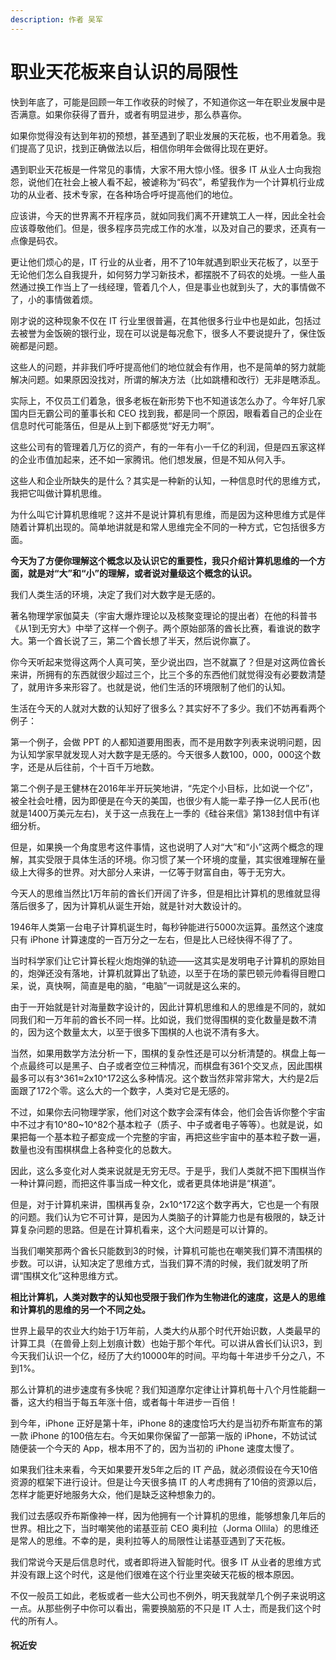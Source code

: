 ```yaml
---
description: 作者 吴军
---
```


# 职业天花板来自认识的局限性

快到年底了，可能是回顾一年工作收获的时候了，不知道你这一年在职业发展中是否满意。如果你获得了晋升，或者有明显进步，那么恭喜你。

如果你觉得没有达到年初的预想，甚至遇到了职业发展的天花板，也不用着急。我们提高了见识，找到正确做法以后，相信你明年会做得比现在更好。

遇到职业天花板是一件常见的事情，大家不用大惊小怪。很多 IT 从业人士向我抱怨，说他们在社会上被人看不起，被谑称为“码农”，希望我作为一个计算机行业成功的从业者、技术专家，在各种场合呼吁提高他们的地位。

应该讲，今天的世界离不开程序员，就如同我们离不开建筑工人一样，因此全社会应该尊敬他们。但是，很多程序员完成工作的水准，以及对自己的要求，还真有一点像是码农。

更让他们烦心的是，IT 行业的从业者，用不了10年就遇到职业天花板了，以至于无论他们怎么自我提升，如何努力学习新技术，都摆脱不了码农的处境。一些人虽然通过换工作当上了一线经理，管着几个人，但是事业也就到头了，大的事情做不了，小的事情做着烦。

刚才说的这种现象不仅在 IT 行业里很普遍，在其他很多行业中也是如此，包括过去被誉为金饭碗的银行业，现在可以说是每况愈下，很多人不要说提升了，保住饭碗都是问题。

这些人的问题，并非我们呼吁提高他们的地位就会有作用，也不是简单的努力就能解决问题。如果原因没找对，所谓的解决方法（比如跳槽和改行）无非是瞎添乱。

实际上，不仅员工们着急，很多老板在新形势下也不知道该怎么办了。今年好几家国内巨无霸公司的董事长和 CEO 找到我，都是同一个原因，眼看着自己的企业在信息时代可能落伍，但是从上到下都感觉“好无力啊”。

这些公司有的管理着几万亿的资产，有的一年有小一千亿的利润，但是四五家这样的企业市值加起来，还不如一家腾讯。他们想发展，但是不知从何入手。

这些人和企业所缺失的是什么？其实是一种新的认知，一种信息时代的思维方式，我把它叫做计算机思维。

为什么叫它计算机思维呢？这并不是说计算机有思维，而是因为这种思维方式是伴随着计算机出现的。简单地讲就是和常人思维完全不同的一种方式，它包括很多方面。

**今天为了方便你理解这个概念以及认识它的重要性，我只介绍计算机思维的一个方面，就是对“大”和“小”的理解，或者说对量级这个概念的认识。**

我们人类生活的环境，决定了我们对大数字是无感的。

著名物理学家伽莫夫（宇宙大爆炸理论以及核聚变理论的提出者）在他的科普书《从1到无穷大》中举了这样一个例子。两个原始部落的酋长比赛，看谁说的数字大。第一个酋长说了三，第二个酋长想了半天，然后说你赢了。

你今天听起来觉得这两个人真可笑，至少说出四，岂不就赢了？但是对这两位酋长来讲，所拥有的东西就很少超过三个，比三个多的东西他们就觉得没有必要数清楚了，就用许多来形容了。也就是说，他们生活的环境限制了他们的认知。

生活在今天的人就对大数的认知好了很多么？其实好不了多少。我们不妨再看两个例子：

第一个例子，会做 PPT 的人都知道要用图表，而不是用数字列表来说明问题，因为认知学家早就发现人对大数字是无感的。今天很多人数100，000，000这个数字，还是从后往前，个十百千万地数。

第二个例子是王健林在2016年半开玩笑地讲，“先定个小目标，比如说一个亿”，被全社会吐槽，因为即便是在今天的美国，也很少有人能一辈子挣一亿人民币\(也就是1400万美元左右\)，关于这一点我在上一季的《硅谷来信》第138封信中有详细分析。

但是，如果换一个角度思考这件事情，这也说明了人对“大”和“小”这两个概念的理解，其实受限于具体生活的环境。你习惯了某一个环境的度量，其实很难理解在量级上大得多的世界。对大部分人来讲，一亿等于财富自由，等于无穷大。

今天人的思维当然比1万年前的酋长们开阔了许多，但是相比计算机的思维就显得落后很多了，因为计算机从诞生开始，就是针对大数设计的。

1946年人类第一台电子计算机诞生时，每秒钟能进行5000次运算。虽然这个速度只有 iPhone 计算速度的一百万分之一左右，但是比人已经快得不得了了。

当时科学家们让它计算长程火炮炮弹的轨迹——这其实是发明电子计算机的原始目的，炮弹还没有落地，计算机就算出了轨迹，以至于在场的蒙巴顿元帅看得目瞪口呆，说，真快啊，简直是电的脑，“电脑”一词就是这么来的。

由于一开始就是针对海量数字设计的，因此计算机思维和人的思维是不同的，就如同我们和一万年前的酋长不同一样。比如说，我们觉得围棋的变化数量是数不清的，因为这个数量太大，以至于很多下围棋的人也说不清有多大。

当然，如果用数学方法分析一下，围棋的复杂性还是可以分析清楚的。棋盘上每一个点最终可以是黑子、白子或者空位三种情况，而棋盘有361个交叉点，因此围棋最多可以有3^361≈2x10^172这么多种情况。这个数当然非常非常大，大约是2后面跟了172个零。这么大的一个数字，人类对它是无感的。

不过，如果你去问物理学家，他们对这个数字会深有体会，他们会告诉你整个宇宙中不过才有10^80~10^82个基本粒子（质子、中子或者电子等等）。也就是说，如果把每一个基本粒子都变成一个完整的宇宙，再把这些宇宙中的基本粒子数一遍，数量也没有围棋棋盘上各种变化的总数大。

因此，这么多变化对人类来说就是无穷无尽。于是乎，我们人类就不把下围棋当作一种计算问题，而把这件事当成一种文化，或者更具体地讲是“棋道”。

但是，对于计算机来讲，围棋再复杂，2x10^172这个数字再大，它也是一个有限的问题。我们认为它不可计算，是因为人类脑子的计算能力也是有极限的，缺乏计算复杂问题的思路。但是在计算机看来，这个大问题是可以计算的。

当我们嘲笑那两个酋长只能数到3的时候，计算机可能也在嘲笑我们算不清围棋的步数。可以讲，认知决定了思维方式，当我们算不清的时候，我们就发明了所谓“围棋文化”这种思维方式。

**相比计算机，人类对数字的认知也受限于我们作为生物进化的速度，这是人的思维和计算机的思维的另一个不同之处。**

世界上最早的农业大约始于1万年前，人类大约从那个时代开始识数，人类最早的计算工具（在兽骨上刻上划痕计数）也始于那个年代。可以讲从酋长们认识3，到今天我们认识一个亿，经历了大约10000年的时间。平均每十年进步千分之八，不到1%。

那么计算机的进步速度有多快呢？我们知道摩尔定律让计算机毎十八个月性能翻一番，这大约相当于每五年涨十倍，或者每十年进步一百倍！

到今年，iPhone 正好是第十年，iPhone 8的速度恰巧大约是当初乔布斯宣布的第一款 iPhone 的100倍左右。今天如果你保留了一部第一版的 iPhone，不妨试试随便装一个今天的 App，根本用不了的，因为当初的 iPhone 速度太慢了。

如果我们往未来看，今天如果要开发5年之后的 IT 产品，就必须假设在今天10倍资源的框架下进行设计。但是让今天很多搞 IT 的人考虑拥有了10倍的资源以后，怎样才能更好地服务大众，他们是缺乏这种想象力的。

我们过去感叹乔布斯像神一样，因为他拥有一个计算机的思维，能够想象几年后的世界。相比之下，当时嘲笑他的诺基亚前 CEO 奥利拉（Jorma Ollila）的思维还是常人的思维。不幸的是，奥利拉等人的局限性让诺基亚遇到了天花板。

我们常说今天是后信息时代，或者即将进入智能时代。很多 IT 从业者的思维方式并没有跟上这个时代，这是他们很难在这个行业里突破天花板的根本原因。

不仅一般员工如此，老板或者一些大公司也不例外，明天我就举几个例子来说明这一点。从那些例子中你可以看出，需要换脑筋的不只是 IT 人士，而是我们这个时代的所有人。

#### 祝近安

